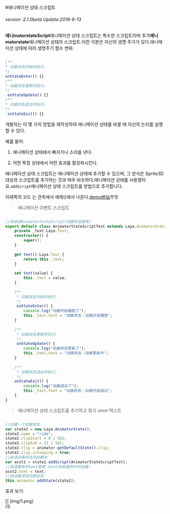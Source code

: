 #애니메이션 상태 스크립트

###### *version :2.1.0beta   Update:2019-6-13*

​**애니matorstateScript**애니메이션 상태 스크립트는 특수한 스크립트이며 추가**애니matorstate**애니메이션 상태의 스크립트.이런 각본은 자신의 생명 주기가 있다.애니메이션 상태에 따라 생명주기 함수 변화.


```typescript

/**
* 动画状态开始时执行。
*/
onStateEnter() {}
/**
* 动画状态更新时执行。
*/
 onStateUpdate() {}
/**
* 动画状态退出时执行。
*/
 onStateExit() {}
```


개발자는 이 몇 가지 방법을 재작성하여 애니메이션 상태를 바꿀 때 자신의 논리를 실행할 수 있다.

예를 들어:

1. 애니메이션 상태에서 빠지거나 소리를 낸다.

2. 어떤 특정 상태에서 어떤 효과를 활성화시킨다.

애니메이션 상태 스크립트는 애니메이션 상태에 추가할 수 있으며, 그 방식은 Sprite3D 대상과 스크립트를 추가하는 것과 매우 비슷하다.애니메이션 상태를 사용했어요.`addScript`애니메이션 상태 스크립트를 방법으로 추가합니다.

아래쪽의 코드 는 관측에서 예제()에서 나온다.[demo地址](https://layaair.ldc.layabox.com/demo2/?language=ch&category=3d&group=Animation3D&name=AnimatorStateScriptDemo)무엇

> 애니메이션 이벤트 스크립트


```typescript

//继承自AnimatorStateScript(动画状态脚本)
export default class AnimatorStateScriptTest extends Laya.AnimatorStateScript {
    private _text:Laya.Text;
    constructor() {
        super();
    }
    
	get text():Laya.Text {
		return this._text;
	}
    
	set text(value) {
		this._text = value;
	}
    
	/**
	 * 动画状态开始时执行。
	 */
	 onStateEnter() {
		console.log("动画开始播放了");
		this._text.text = "动画状态：动画开始播放";
	}
	
	/**
	 * 动画状态更新时执行。
	 */
	 onStateUpdate() {
		console.log("动画状态更新了");
		this._text.text = "动画状态：动画更新中";
	}
	
	/**
	 * 动画状态退出时执行。
	 */
	onStateExit() {
		console.log("动画退出了");
		this._text.text = "动画状态：动画开始退出";
	}
}
```


> 애니메이션 상태 스크립트를 추가하고 묶기 utext 텍스트


```typescript

//创建一个动画状态
var state2 = new Laya.AnimatorState();
state2.name = "ride";
state2.clipStart = 0 / 581;
state2.clipEnd = 33 / 581;
state2.clip = animator.getDefaultState().clip;
state2.clip.islooping = true;
//给该动画状态添加脚本
var asst2 = state2.addScript(AnimatorStateScriptTest);
//给该脚本的text赋值（text由前面的代码创建）
asst2.text = text;
//给动画添加动画状态
this.animator.addState(state2);
```


효과 보기:

[] (img/1.png)<br>(1)